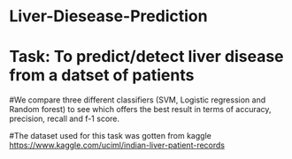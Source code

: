 # Liver-Diesease-Prediction

# Task: To predict/detect liver disease from a datset of patients

#We compare three different classifiers (SVM, Logistic regression and Random forest) to see which offers the best result in terms of accuracy, precision, recall and f-1 score.

#The dataset used for this task was gotten from kaggle https://www.kaggle.com/uciml/indian-liver-patient-records 
